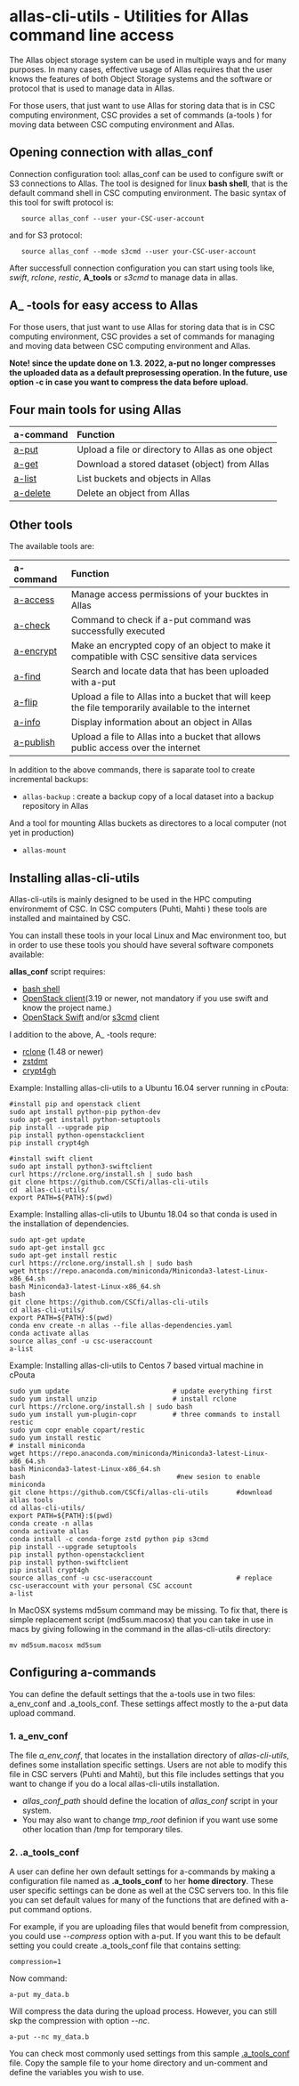 # allas-cli-utils - Utilities for Allas command line access

The Allas object storage system can be used in multiple ways and for many purposes. 
In many cases, effective usage of Allas requires that the user knows the features of 
both Object Storage systems and the software or protocol that is used to manage data in Allas.

For those users, that just want to use Allas for storing data that is in CSC computing environment, 
CSC provides a set of commands (a-tools ) for moving data between CSC computing environment and Allas.

## Opening connection with allas_conf

Connection configuration tool: allas_conf can be used to configure swift or S3 connections to Allas. 
The tool is designed for linux **bash shell**, that is the default command shell in CSC computing environment.
The basic syntax of this tool for swift protocol is:

```text
   source allas_conf --user your-CSC-user-account
```
and for S3 protocol:
```text
   source allas_conf --mode s3cmd --user your-CSC-user-account
```

After successfull connection configuration you can start using tools like, _swift_, _rclone_, _restic_, __A_tools__
or _s3cmd_ to manage data in allas.

## A_ -tools for easy access to Allas

For those users, that just want to use Allas for storing data that is in CSC computing environment, CSC provides a set of commands for managing and moving data between CSC computing environment and Allas.

**Note! since the update done on 1.3. 2022, a-put no longer compresses the uploaded data as a default preprosessing operation. In the future, use option -c in case you want to compress the data before upload.**


## Four main tools for using Allas

|a-command | Function |
| :--- | :--- |
| [a-put](https://docs.csc.fi/data/Allas/using_allas/a_commands/#a-put) | Upload a file or directory to Allas as one object |
| [a-get](https://docs.csc.fi/data/Allas/using_allas/a_commands/#a-get) | Download a stored dataset (object) from Allas |
| [a-list](https://docs.csc.fi/data/Allas/using_allas/a_commands/#a-list) | List buckets and objects in Allas |
| [a-delete](https://docs.csc.fi/data/Allas/using_allas/a_commands/#a-delete) | Delete an object from Allas |

## Other tools
The available tools are:
  
|a-command | Function |
| :--- | :--- |
| [a-access](https://docs.csc.fi/data/Allas/using_allas/a_commands/#a-access)| Manage access permissions of your bucktes in Allas || [a-check](https://docs.csc.fi/data/Allas/using_allas/a_commands/#a-check) | Command to check if a-put command was successfully executed |
| [a-check](https://docs.csc.fi/data/Allas/using_allas/a_commands/#a-check) | Command to check if a-put command was successfully executed |
| [a-encrypt]() | Make an encrypted copy of an object to make it compatible with CSC sensitive data services | 
| [a-find](https://docs.csc.fi/data/Allas/using_allas/a_commands/#a-find)| Search and locate data that has been uploaded with a-put |
| [a-flip](https://docs.csc.fi/data/Allas/using_allas/a_commands/#a-flip)| Upload a file to Allas into a bucket that will keep the file temporarily available to the internet |
| [a-info](https://docs.csc.fi/data/Allas/using_allas/a_commands/#a-info)| Display information about an object in Allas |
| [a-publish](https://docs.csc.fi/data/Allas/using_allas/a_commands/#a-publish) | Upload a file to Allas into a bucket that allows public access over the internet |



   
In addition to the above commands, there is saparate tool to create incremental backups:

*    `allas-backup` : create a backup copy of a local dataset into a backup repository in Allas

And a tool for mounting Allas buckets as directores to a local computer (not yet in production)

*    `allas-mount`

## Installing allas-cli-utils

Allas-cli-utils is mainly designed to be used in the HPC computing environmemt of CSC.
In CSC computers (Puhti, Mahti ) these tools are installed and maintained by CSC.

You can install these tools in your local Linux and Mac environment too, but in order to use
these tools you should have several software componets available:

__allas_conf__ script requires:

*   [bash shell](https://en.wikipedia.org/wiki/Bash_(Unix_shell))
*   [OpenStack client](https://github.com/openstack/python-openstackclient)(3.19 or newer, not mandatory if you use swift and know the project name.)
*   [OpenStack Swift](https://github.com/openstack/swift) and/or [s3cmd](https://s3tools.org/s3cmd) client

I addition to the above, A_ -tools requre:

*   [rclone](https://rclone.org/) (1.48 or newer)
*   [zstdmt](https://github.com/mcmilk/zstdmt)
*   [crypt4gh](https://crypt4gh.readthedocs.io/en/latest/)


Example: Installing allas-cli-utils to a Ubuntu 16.04 server running in cPouta:

```text
#install pip and openstack client
sudo apt install python-pip python-dev
sudo apt-get install python-setuptools
pip install --upgrade pip
pip install python-openstackclient
pip install crypt4gh

#install swift client
sudo apt install python3-swiftclient
curl https://rclone.org/install.sh | sudo bash
git clone https://github.com/CSCfi/allas-cli-utils
cd  allas-cli-utils/
export PATH=${PATH}:$(pwd)
```

Example: Installing allas-cli-utils to Ubuntu 18.04 so that conda is used in the installation of dependencies.


```text
sudo apt-get update
sudo apt-get install gcc
sudo apt-get install restic
curl https://rclone.org/install.sh | sudo bash
wget https://repo.anaconda.com/miniconda/Miniconda3-latest-Linux-x86_64.sh
bash Miniconda3-latest-Linux-x86_64.sh 
bash
git clone https://github.com/CSCfi/allas-cli-utils
cd allas-cli-utils/
export PATH=${PATH}:$(pwd)
conda env create -n allas --file allas-dependencies.yaml 
conda activate allas
source allas_conf -u csc-useraccount
a-list 
```
Example: Installing allas-cli-utils to Centos 7 based virtual machine in cPouta

```text
sudo yum update                          # update everything first
sudo yum install unzip                   # install rclone
curl https://rclone.org/install.sh | sudo bash                
sudo yum install yum-plugin-copr         # three commands to install restic
sudo yum copr enable copart/restic
sudo yum install restic
# install miniconda
wget https://repo.anaconda.com/miniconda/Miniconda3-latest-Linux-x86_64.sh
bash Miniconda3-latest-Linux-x86_64.sh
bash                                      #new sesion to enable miniconda
git clone https://github.com/CSCfi/allas-cli-utils       #download allas tools
cd allas-cli-utils/
export PATH=${PATH}:$(pwd)
conda create -n allas
conda activate allas
conda install -c conda-forge zstd python pip s3cmd
pip install --upgrade setuptools
pip install python-openstackclient
pip install python-swiftclient
pip install crypt4gh
source allas_conf -u csc-useraccount                     # replace csc-useraccount with your personal CSC account
a-list

```


In MacOSX systems md5sum command may be missing. To fix that, there is simple replacement script (md5sum.macosx) that
you can take in use in macs by giving following in the command in the allas-cli-utils directory:
```
mv md5sum.macosx md5sum
```

## Configuring a-commands

You can define the default settings that the a-tools use in two files: a_env_conf and .a_tools_conf. These settings affect mostly to the a-put data upload command.

### 1. a_env_conf

The file *a_env_conf*, that locates in the installation directory of _allas-cli-utils_, defines some installation specific settings. Users are not able to modify this file in CSC servers (Puhti and Mahti), but this file includes settings that you  want to change if you do a local allas-cli-utils installation. 

   * _allas_conf_path_ should define the location of _allas_conf_ script in your system.
   * You may also want to change _tmp_root_ definion if you want use some other location than /tmp for temporary tiles.

### 2. .a_tools_conf

A user can define her own default settings for a-commands by making a configuration file named as **.a_tools_conf** to her **home directory**. These user specific settings can be done as well at the CSC servers too. In this file you can set default values for many of the functions that are defined with a-put command options.

For example, if you are uploading files that would benefit from compression, you could use _--compress_ option with a-put. If you want this to be default setting you could create .a_tools_conf file
that contains setting:

```text
compression=1
```
Now command:
```text
a-put my_data.b
```
Will compress the data during the upload process. However, you can still skp the compression with option _--nc_.

```text
a-put --nc my_data.b
```
You can check most commonly used settings from this sample [.a_tools_conf](./.a_tools_conf) file. Copy the sample file to your home directory and un-comment and define the variables you wish to use.






